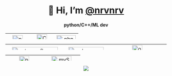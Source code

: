 <h1 align="center" style="text-align: center;">👋 Hi, I&rsquo;m <a href="https://github.com/nrvnrv/" target="_blank">@nrvnrv</a></h1>
<h4 align="center" style="text-align: center;">python/C++/ML dev</h4>
<table align="center" style="width: 100%; height: 18px;">
<tbody>
<tr>
<td style="width: 33.33333333%; height: 18px; text-align: center;"><img src="https://docs.python.org/3/_static/py.svg" alt="python" width="32" height="32" /></td>
<td style="width: 33.33333333%; height: 18px; text-align: center;"><img src="https://upload.wikimedia.org/wikipedia/commons/thumb/1/18/ISO_C%2B%2B_Logo.svg/800px-ISO_C%2B%2B_Logo.svg.png" alt="C++" width="32" height="37" /></td>
<td style="width: 33.33333333%; height: 18px; text-align: center;"><img src="https://upload.wikimedia.org/wikipedia/commons/thumb/2/27/PHP-logo.svg/1920px-PHP-logo.svg.png" alt="php" width="60" height="32" /></td>
</tr>
</tbody>
</table>

<table align="center" style="width: 100%; height: 18px;">
<tbody>
<tr style="height: 18px;">
<td style="width: 33.3333%; height: 18px; text-align: center;"><img src="https://www.gstatic.com/devrel-devsite/prod/v04993a285e47ce7ae4bb513179c3071d4f2a8975b8f303b510c516323adf1b16/tensorflow/images/lockup.svg" alt="tensorflow" width="143" height="32" /></td>
<td style="width: 16.6667%; height: 18px; text-align: center;"><img src="https://keras.io/img/logo.png" alt="keras" width="110" height="32" /></td>
<td style="width: 33.3333%; height: 18px; text-align: center;"><img src="https://opencv.org/wp-content/uploads/2022/05/logo.png" alt="opencv" width="32" height="43" /></td>
</tr>
</tbody>
</table>

<table align="center" style="width: 100%; height: 18px;">
<tbody>
<tr style="height: 18px;">
<td style="width: 33.3333%; height: 18px; text-align: center;"><img src="https://www.postgresql.org/media/img/about/press/elephant.png" alt="postgreSQL" width="31" height="32" /></td>
<td style="width: 33.3333%; height: 18px; text-align: center;"><img src="https://upload.wikimedia.org/wikipedia/ru/d/d3/Mysql.png" alt="mySQL" width="62" height="32" /></td>
</tr>
</tbody>
</table>
<p align="center">
<a href="https://github.com/anuraghazra/github-readme-stats">
  <img align="center" src="https://github-readme-stats.vercel.app/api/top-langs/?username=nrvnrv&layout=compact&theme=buefy&hide_border=true" />
  </a>
</p>
